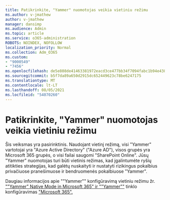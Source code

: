 ```yaml
---
title: Patikrinkite, "Yammer" nuomotojas veikia vietiniu režimu
ms.author: v-jmathew
author: v-jmathew
manager: dansimp
ms.audience: Admin
ms.topic: article
ms.service: o365-administration
ROBOTS: NOINDEX, NOFOLLOW
localization_priority: Normal
ms.collection: Adm_O365
ms.custom:
- "9000549"
- "7456"
ms.openlocfilehash: de5e808de41463381972eacd3ce477bb34f7094fabc1b94e438964c350a78c0e
ms.sourcegitcommit: b5f7da89a650d2915dc652449623c78be6247175
ms.translationtype: MT
ms.contentlocale: lt-LT
ms.lasthandoff: 08/05/2021
ms.locfileid: "54070260"
---
```

# <a name="verify-your-yammer-tenant-is-in-native-mode"></a>Patikrinkite, "Yammer" nuomotojas veikia vietiniu režimu

Šis veiksmas yra pasirinktinis. Naudojant vietinį režimą, visi "Yammer" vartotojai yra "Azure Active Directory" ("Azure AD"), visos grupės yra Microsoft 365 grupės, o visi failai saugomi "SharePoint Online". Jūsų "Yammer" nuomotojas turi būti vietinis režimas, kad įgalintumėte ryšių atitikties strategijas, kad galėtų nuskaityti ir nustatyti rizikingus pokalbius privačiuose pranešimuose ir bendruomenės pokalbiuose "Yammer".  
  
Daugiau informacijos apie ""Yammer"" konfigūravimą vietiniu režimu žr. [""Yammer" Native Mode in Microsoft 365" ir ""Yammer""](https://go.microsoft.com/fwlink/?linkid=2129829) tinklo konfigūravimas ["Microsoft 365".](https://go.microsoft.com/fwlink/?linkid=2129772)
